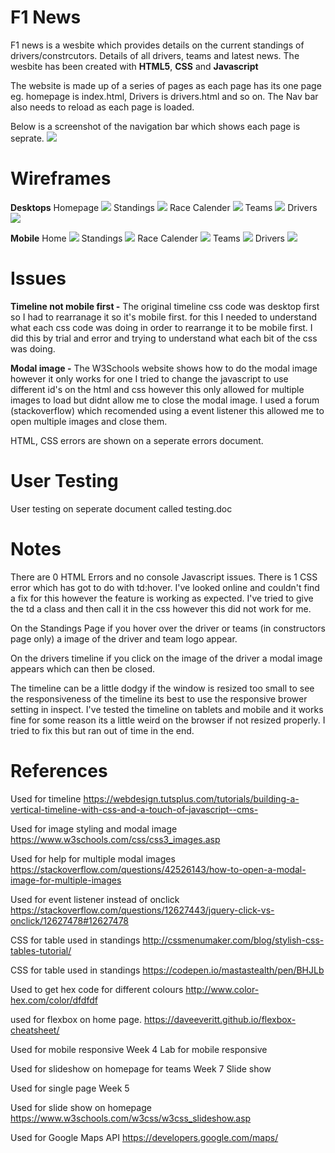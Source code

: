 # F1 News

F1 news is a wesbite which provides details on the current standings of drivers/constrcutors. Details of all drivers, teams and latest news. The wesbite has been created with **HTML5**, **CSS** and **Javascript**

The website is made up of a series of pages as each page has its one page eg. homepage is index.html, Drivers is drivers.html and so on. The Nav bar also needs to reload as each page is loaded. 

Below is a screenshot of the navigation bar which shows each page is seprate.
![](wireframes/nav.jpg) 

# Wireframes
**Desktops**
Homepage
![](wireframes/desk-home.jpg) 
Standings
![](wireframes/desk-standings.jpg) 
Race Calender
![](wireframes/desk-racecal.jpg) 
Teams
![](wireframes/desk-teams.jpg)
Drivers
![](wireframes/desk-drivers.jpg)  


**Mobile**
Home
![](wireframes/mob-home.jpg) 
Standings
![](wireframes/mob-standing.jpg)
Race Calender
![](wireframes/mob-racecal.jpg) 
Teams
![](wireframes/mob-teams.jpg)
Drivers
![](wireframes/mob-drivers.jpg)  

# Issues 

**Timeline not mobile first -** 
The original timeline css code was desktop first so I had to rearranage it so it's mobile first. for this I needed to understand what each css code was doing in order to rearrange it to be mobile first. I did this by trial and error and trying to understand what each bit of the css was doing.

**Modal image -** 
The W3Schools website shows how to do the modal image however it only works for one I tried to change the javascript to use different id's on the html and css however this only allowed for multiple images to load but didnt allow me to close the modal image. I used a forum (stackoverflow) which recomended using a event listener this allowed me to open multiple images and close them.

HTML, CSS errors are shown on a seperate errors document.

# User Testing 
User testing on seperate document called testing.doc


# Notes
There are 0 HTML Errors and no console Javascript issues.
There is 1 CSS error which has got to do with td:hover. I've looked online and couldn't find a fix for this however the feature is working as expected. I've tried to give the td a class and then call it in the css however this did not work for me.

On the Standings Page if you hover over the driver or teams (in constructors page only) a image of the driver and team logo appear.

On the drivers timeline if you click on the image of the driver a modal image appears which can then be closed. 

The timeline can be a little dodgy if the window is resized too small to see the responsiveness of the timeline its best to use the responsive brower setting in inspect. I've tested the timeline on tablets and mobile and it works fine for some reason its a little weird on the browser if not resized properly. I tried to fix this but ran out of time in the end.




# References
Used for timeline 
https://webdesign.tutsplus.com/tutorials/building-a-vertical-timeline-with-css-and-a-touch-of-javascript--cms-

Used for image styling and modal image
https://www.w3schools.com/css/css3_images.asp

Used for help for multiple modal images
https://stackoverflow.com/questions/42526143/how-to-open-a-modal-image-for-multiple-images

Used for event listener instead of onclick
https://stackoverflow.com/questions/12627443/jquery-click-vs-onclick/12627478#12627478

CSS for table used in standings
http://cssmenumaker.com/blog/stylish-css-tables-tutorial/

CSS for table used in standings
https://codepen.io/mastastealth/pen/BHJLb

Used to get hex code for different colours
http://www.color-hex.com/color/dfdfdf

used for flexbox on home page. 
https://daveeveritt.github.io/flexbox-cheatsheet/

Used for mobile responsive 
Week 4 Lab for mobile responsive

Used for slideshow on homepage for teams
Week 7 Slide show

Used for single page 
Week 5 

Used for slide show on homepage
https://www.w3schools.com/w3css/w3css_slideshow.asp

Used for Google Maps API
https://developers.google.com/maps/
